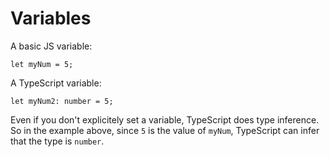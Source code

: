 # Variables

A basic JS variable:

    let myNum = 5;

A TypeScript variable:

    let myNum2: number = 5;

Even if you don't explicitely set a variable, TypeScript does type inference. So in the example above, since `5` is the value of `myNum`, TypeScript can infer that the type is `number`.